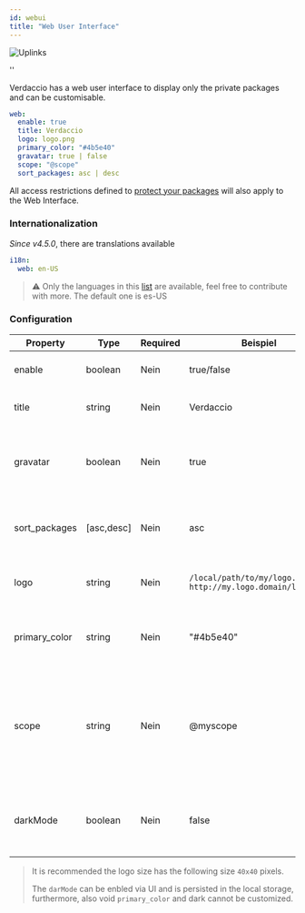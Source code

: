 ```yaml
---
id: webui
title: "Web User Interface"
---
```


![Uplinks](https://user-images.githubusercontent.com/558752/52916111-fa4ba980-32db-11e9-8a64-f4e06eb920b3.png)

<div id="codefund">''</div>

Verdaccio has a web user interface to display only the private packages and can be customisable.

```yaml
web:
  enable: true
  title: Verdaccio
  logo: logo.png
  primary_color: "#4b5e40"
  gravatar: true | false
  scope: "@scope"
  sort_packages: asc | desc
```

All access restrictions defined to [protect your packages](protect-your-dependencies.md) will also apply to the Web Interface.

### Internationalization

*Since v4.5.0*, there are translations available

```yaml
i18n:
  web: en-US  
```

> ⚠️ Only the languages in this [list](https://github.com/verdaccio/ui/tree/master/i18n/translations) are available, feel free to contribute with more. The default one is es-US

### Configuration

| Property      | Type       | Required | Beispiel                                                      | Support       | Beschreibung                                                                                                             |
| ------------- | ---------- | -------- | ------------------------------------------------------------- | ------------- | ------------------------------------------------------------------------------------------------------------------------ |
| enable        | boolean    | Nein     | true/false                                                    | all           | allow to display the web interface                                                                                       |
| title         | string     | Nein     | Verdaccio                                                     | all           | HTML head title description                                                                                              |
| gravatar      | boolean    | Nein     | true                                                          | `>v4`      | Gravatars will be generated under the hood if this property is enabled                                                   |
| sort_packages | [asc,desc] | Nein     | asc                                                           | `>v4`      | By default private packages are sorted by ascending                                                                      |
| logo          | string     | Nein     | `/local/path/to/my/logo.png` `http://my.logo.domain/logo.png` | all           | a URI where logo is located (header logo)                                                                                |
| primary_color | string     | Nein     | "#4b5e40"                                                     | `>4`       | The primary color to use throughout the UI (header, etc)                                                                 |
| scope         | string     | Nein     | @myscope                                                      | `>v3.x`    | If you're using this registry for a specific module scope, specify that scope to set it in the webui instructions header |
| darkMode      | boolean    | Nein     | false                                                         | `>=v4.5.2` | This mode is an special theme for those want to live in the dark side                                                    |

> It is recommended the logo size has the following size `40x40` pixels.
> 
> The `darMode` can be enbled via UI and is persisted in the local storage, furthermore, also void `primary_color` and dark cannot be customized.